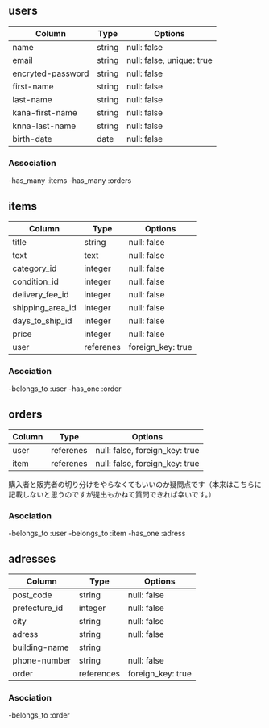 ## users
|Column              |Type     |Options                   |
|--------------------|---------|--------------------------|
| name               | string  | null: false              |
| email              | string  | null: false, unique: true|
| encryted-password  | string  | null: false              |
| first-name         | string  | null: false              |
| last-name          | string  | null: false              |
| kana-first-name    | string  | null: false              |
| knna-last-name     | string  | null: false              |
| birth-date         | date    | null: false              |

### Association
-has_many :items
-has_many :orders

## items
|Column            |Type       |Options                         |
|------------------|-----------|--------------------------------|
| title            | string    | null: false                    |
| text             | text      | null: false                    |
| category_id      | integer   | null: false                    |
| condition_id     | integer   | null: false                    |
| delivery_fee_id  | integer   | null: false                    |
| shipping_area_id | integer   | null: false                    |
| days_to_ship_id  | integer   | null: false                    |
| price            | integer   | null: false                    |
| user             | referenes | foreign_key: true              |

### Asociation
-belongs_to :user
-has_one :order

## orders
|Column  |Type       |Options                          |
|--------|-----------|---------------------------------|
| user   | referenes | null: false, foreign_key: true  |
| item   | referenes | null: false, foreign_key: true  |
購入者と販売者の切り分けをやらなくてもいいのか疑問点です（本来はこちらに記載しないと思うのですが提出もかねて質問できれば幸いです。）

### Asociation
-belongs_to :user
-belongs_to :item
-has_one :adress

## adresses
|Column          |Type        |Options            |
|----------------|------------|-------------------|
| post_code      | string     | null: false       |
| prefecture_id  | integer    | null: false       |
| city           | string     | null: false       |
| adress         | string     | null: false       |
| building-name  | string     |                   |
| phone-number   | string     | null: false       |
| order          | references | foreign_key: true |

### Asociation
-belongs_to :order
